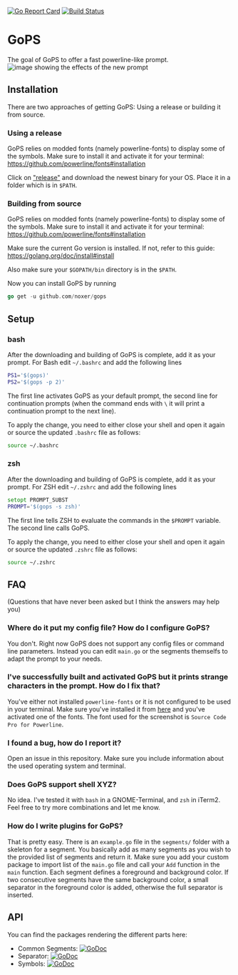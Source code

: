 [![Go Report Card](https://goreportcard.com/badge/github.com/noxer/gops)](https://goreportcard.com/report/github.com/noxer/gops)
[![Build Status](https://travis-ci.org/noxer/gops.svg?branch=master)](https://travis-ci.org/noxer/gops)

# GoPS
The goal of GoPS to offer a fast powerline-like prompt.
![image showing the effects of the new prompt](https://raw.githubusercontent.com/noxer/gops/master/img/example.png)

## Installation
There are two approaches of getting GoPS: Using a release or building it from source.

### Using a release
GoPS relies on modded fonts (namely powerline-fonts) to display some of the symbols. Make sure to install it and activate it for your terminal: <https://github.com/powerline/fonts#installation>

Click on ["release"](https://github.com/noxer/gops/releases) and download the newest binary for your OS. Place it in a folder which is in `$PATH`.

### Building from source
GoPS relies on modded fonts (namely powerline-fonts) to display some of the symbols. Make sure to install it and activate it for your terminal: <https://github.com/powerline/fonts#installation>

Make sure the current Go version is installed. If not, refer to this guide: <https://golang.org/doc/install#install>

Also make sure your `$GOPATH/bin` directory is in the `$PATH`.

Now you can install GoPS by running

```go
go get -u github.com/noxer/gops
```

## Setup
### bash
After the downloading and building of GoPS is complete, add it as your prompt. For Bash edit `~/.bashrc` and add the following lines

```bash
PS1='$(gops)'
PS2='$(gops -p 2)'
```

The first line activates GoPS as your default prompt, the second line for continuation prompts (when the command ends with `\` it will print a continuation prompt to the next line).

To apply the change, you need to either close your shell and open it again or source the updated `.bashrc` file as follows:

```bash
source ~/.bashrc
```

### zsh
After the downloading and building of GoPS is complete, add it as your prompt. For ZSH edit `~/.zshrc` and add the following lines

```zsh
setopt PROMPT_SUBST
PROMPT='$(gops -s zsh)'
```

The first line tells ZSH to evaluate the commands in the `$PROMPT` variable. The second line calls GoPS.

To apply the change, you need to either close your shell and open it again or source the updated `.zshrc` file as follows:

```zsh
source ~/.zshrc
```

## FAQ
(Questions that have never been asked but I think the answers may help you)

### Where do it put my config file? How do I configure GoPS?
You don't. Right now GoPS does not support any config files or command line parameters. Instead you can edit `main.go` or the segments themselfs to adapt the prompt to your needs.

### I've successfully built and activated GoPS but it prints strange characters in the prompt. How do I fix that?
You've either not installed `powerline-fonts` or it is not configured to be used in your terminal. Make sure you've installed it from [here](https://github.com/powerline/fonts#installation) and you've activated one of the fonts. The font used for the screenshot is `Source Code Pro for Powerline`.

### I found a bug, how do I report it?
Open an issue in this repository. Make sure you include information about the used operating system and terminal.

### Does GoPS support shell XYZ?
No idea. I've tested it with `bash` in a GNOME-Terminal, and `zsh` in iTerm2. Feel free to try more combinations and let me know.

### How do I write plugins for GoPS?
That is pretty easy. There is an `example.go` file in the `segments/` folder with a skeleton for a segment. You basically add as many segments as you wish to the provided list of segments and return it. Make sure you add your custom package to import list of the `main.go` file and call your `Add` function in the `main` function. Each segment defines a foreground and background color. If two consecutive segments have the same background color, a small separator in the foreground color is added, otherwise the full separator is inserted.

## API
You can find the packages rendering the different parts here:

* Common Segments: [![GoDoc](https://godoc.org/github.com/noxer/gops/segments/common?status.svg)](https://godoc.org/github.com/noxer/gops/segments)
* Separator: [![GoDoc](https://godoc.org/github.com/noxer/gops/separator?status.svg)](https://godoc.org/github.com/noxer/gops/separator)
* Symbols: [![GoDoc](https://godoc.org/github.com/noxer/gops/symbols?status.svg)](https://godoc.org/github.com/noxer/gops/symbols)
